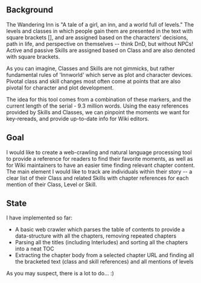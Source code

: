   ## Background
The Wandering Inn is "A tale of a girl, an inn, and a world full of levels." The levels and classes in which people gain them are presented in the text with square brackets [], and are 
assigned based on the characters' decisions, path in life, and perspective on themselves -- think DnD, but without NPCs! Active and passive Skills are assigned based on Class and are also denoted with square brackets. 

As you can imagine, Classes and Skills are not gimmicks, but rather fundamental rules of 'Innworld' which serve as plot and character devices. Pivotal class and skill changes most often come at points that are also pivotal for character and plot development. 

The idea for this tool comes from a combination of these markers, and the current length of the serial - 9.3 million words. Using the easy references provided by Skills and Classes, we can pinpoint the moments we want for key-rereads, and provide up-to-date info for Wiki editors.

  ## Goal
I would like to create a web-crawling and natural language processing tool to provide a reference for readers to find their favorite moments, as well as for Wiki maintainers to have an easier time finding relevant chapter content. The main element I would like to track are individuals within their story -- a clear list of their Class and related Skills with chapter references for each mention of their Class, Level or Skill.

  ## State
I have implemented so far:
- A basic web crawler which parses the table of contents to provide a data-structure with all the chapters, removing repeated chapters
- Parsing all the titles (including Interludes) and sorting all the chapters into a neat TOC
- Extracting the chapter body from a selected chapter URL and finding all the bracketed text (class and skill references) and all mentions of levels


As you may suspect, there is a lot to do...   :)


